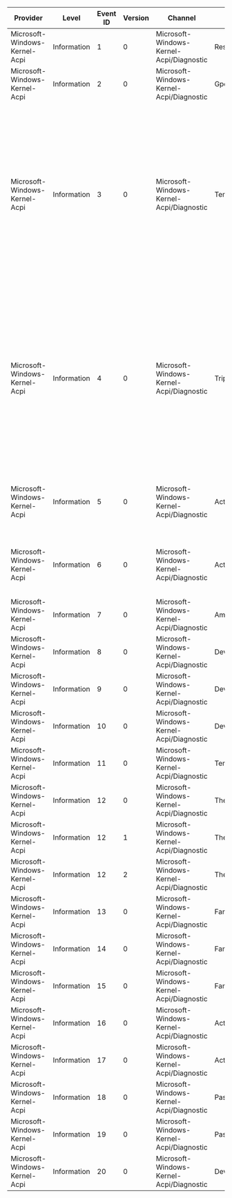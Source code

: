 Provider                       |  Level        |  Event ID  |  Version  |  Channel                                   |  Task                             |  Opcode  |  Keyword          |  Message
-------------------------------|---------------|------------|-----------|--------------------------------------------|-----------------------------------|----------|-------------------|-----------------------------------------------------------------------------------------------------------------------------------------------------------------------------------------------------------------------------------------------------------------------------------------------------------------------------------------------------------------------------------------------------------------------------------------------------------------------------------------------------------------------------------------------------------------------------------------------------------------------------------------------------------------------------------------------------------------------------------
Microsoft-Windows-Kernel-Acpi  |  Information  |  1         |  0        |  Microsoft-Windows-Kernel-Acpi/Diagnostic  |  ResourceTranslation              |          |  acpi:Diagnostic  |  A memory range descriptor has been marked as reserved.
Microsoft-Windows-Kernel-Acpi  |  Information  |  2         |  0        |  Microsoft-Windows-Kernel-Acpi/Diagnostic  |  GpeEventHandling                 |          |  acpi:Diagnostic  |  Unexpected GPE event was fired on GPE bits that should be disabled.
Microsoft-Windows-Kernel-Acpi  |  Information  |  3         |  0        |  Microsoft-Windows-Kernel-Acpi/Diagnostic  |  TemperatureNotification          |          |  acpi:Thermal     |  A temperature change notification (Notify(thermal_zone; 0x80)) for ACPI thermal zone {ThermalZoneDeviceInstance} has been received.             _TMP = {_TMP}K             _PSV = {_PSV}K             _AC0 = {_AC0}K             _AC1 = {_AC1}K             _AC2 = {_AC2}K             _AC3 = {_AC3}K             _AC4 = {_AC4}K             _AC5 = {ThermalZoneDeviceInstanceLength}0K             _AC6 = {ThermalZoneDeviceInstanceLength}1K             _AC7 = {ThermalZoneDeviceInstanceLength}2K             _AC8 = {ThermalZoneDeviceInstanceLength}3K             _AC9 = {ThermalZoneDeviceInstanceLength}4K             _HOT = {ThermalZoneDeviceInstanceLength}5K             _CRT = {ThermalZoneDeviceInstanceLength}6K
Microsoft-Windows-Kernel-Acpi  |  Information  |  4         |  0        |  Microsoft-Windows-Kernel-Acpi/Diagnostic  |  TripPointNotification            |          |  acpi:Thermal     |  A trip point change notification (Notify(thermal_zone; 0x81)) for ACPI thermal zone {ThermalZoneDeviceInstance} has been received.             _TMP = {_TMP}K             _PSV = {_PSV}K             _AC0 = {_AC0}K             _AC1 = {_AC1}K             _AC2 = {_AC2}K             _AC3 = {_AC3}K             _AC4 = {_AC4}K             _AC5 = {ThermalZoneDeviceInstanceLength}0K             _AC6 = {ThermalZoneDeviceInstanceLength}1K             _AC7 = {ThermalZoneDeviceInstanceLength}2K             _AC8 = {ThermalZoneDeviceInstanceLength}3K             _AC9 = {ThermalZoneDeviceInstanceLength}4K             _HOT = {ThermalZoneDeviceInstanceLength}5K             _CRT = {ThermalZoneDeviceInstanceLength}6K
Microsoft-Windows-Kernel-Acpi  |  Information  |  5         |  0        |  Microsoft-Windows-Kernel-Acpi/Diagnostic  |  ActiveCoolingDevicePower         |          |  acpi:Thermal     |  The active cooling device {FanDeviceInstance} has been turned {PowerState}.             Thermal zone device instance: {ThermalZoneDeviceInstance}             Active cooling package: _AC{ActiveCoolingLevel}             Namespace object: _AL{ActiveCoolingDeviceIndex}
Microsoft-Windows-Kernel-Acpi  |  Information  |  6         |  0        |  Microsoft-Windows-Kernel-Acpi/Diagnostic  |  ActiveCoolingDevicePower         |          |  acpi:Thermal     |  The active cooling device {FanDeviceInstance} has been turned {PowerState}.             Thermal zone device instance: {ThermalZoneDeviceInstance}             Active cooling package: _AC{ActiveCoolingLevel}             Namespace object: _AL{ActiveCoolingDeviceIndex}
Microsoft-Windows-Kernel-Acpi  |  Information  |  7         |  0        |  Microsoft-Windows-Kernel-Acpi/Diagnostic  |  AmlMethodTrace                   |          |  acpi:Diagnostic  |  ACPI method {AmlMethodName} evaluation has {AmlMethodState}.
Microsoft-Windows-Kernel-Acpi  |  Information  |  8         |  0        |  Microsoft-Windows-Kernel-Acpi/Diagnostic  |  DeviceActiveCooling              |          |  acpi:Thermal     |  The active cooling device {DeviceInstance} has been turned {PowerState}.
Microsoft-Windows-Kernel-Acpi  |  Information  |  9         |  0        |  Microsoft-Windows-Kernel-Acpi/Diagnostic  |  DevicePassiveCooling             |          |  acpi:Thermal     |  The passive cooling device {DeviceInstance} throttle has changed to {Throttle} percent.
Microsoft-Windows-Kernel-Acpi  |  Information  |  10        |  0        |  Microsoft-Windows-Kernel-Acpi/Diagnostic  |  DeviceCoolingRundown             |          |  acpi:Thermal     |  The device {DeviceInstance} has the following cooling state.             Active cooling: {PowerState}             Passive cooling: {Throttle} percent
Microsoft-Windows-Kernel-Acpi  |  Information  |  11        |  0        |  Microsoft-Windows-Kernel-Acpi/Diagnostic  |  TemperatureChange                |          |  acpi:Thermal     |
Microsoft-Windows-Kernel-Acpi  |  Information  |  12        |  0        |  Microsoft-Windows-Kernel-Acpi/Diagnostic  |  ThermalZoneRundown               |          |  acpi:Thermal     |
Microsoft-Windows-Kernel-Acpi  |  Information  |  12        |  1        |  Microsoft-Windows-Kernel-Acpi/Diagnostic  |  ThermalZoneRundown               |          |  acpi:Thermal     |
Microsoft-Windows-Kernel-Acpi  |  Information  |  12        |  2        |  Microsoft-Windows-Kernel-Acpi/Diagnostic  |  ThermalZoneRundown               |          |  acpi:Thermal     |
Microsoft-Windows-Kernel-Acpi  |  Information  |  13        |  0        |  Microsoft-Windows-Kernel-Acpi/Diagnostic  |  FanRundown                       |          |  acpi:Thermal     |
Microsoft-Windows-Kernel-Acpi  |  Information  |  14        |  0        |  Microsoft-Windows-Kernel-Acpi/Diagnostic  |  FanPowerStateChange              |          |  acpi:Thermal     |
Microsoft-Windows-Kernel-Acpi  |  Information  |  15        |  0        |  Microsoft-Windows-Kernel-Acpi/Diagnostic  |  FanStatusChange                  |          |  acpi:Thermal     |
Microsoft-Windows-Kernel-Acpi  |  Information  |  16        |  0        |  Microsoft-Windows-Kernel-Acpi/Diagnostic  |  ActiveCoolingConstraint          |          |  acpi:Thermal     |
Microsoft-Windows-Kernel-Acpi  |  Information  |  17        |  0        |  Microsoft-Windows-Kernel-Acpi/Diagnostic  |  ActiveCoolingConstraintRundown   |          |  acpi:Thermal     |
Microsoft-Windows-Kernel-Acpi  |  Information  |  18        |  0        |  Microsoft-Windows-Kernel-Acpi/Diagnostic  |  PassiveCoolingConstraint         |          |  acpi:Thermal     |
Microsoft-Windows-Kernel-Acpi  |  Information  |  19        |  0        |  Microsoft-Windows-Kernel-Acpi/Diagnostic  |  PassiveCoolingConstraintRundown  |          |  acpi:Thermal     |
Microsoft-Windows-Kernel-Acpi  |  Information  |  20        |  0        |  Microsoft-Windows-Kernel-Acpi/Diagnostic  |  DeviceReset                      |          |  acpi:Diagnostic  |  ACPI device {DeviceBiosName} is undergoing {DeviceResetType}. Status {Status}.